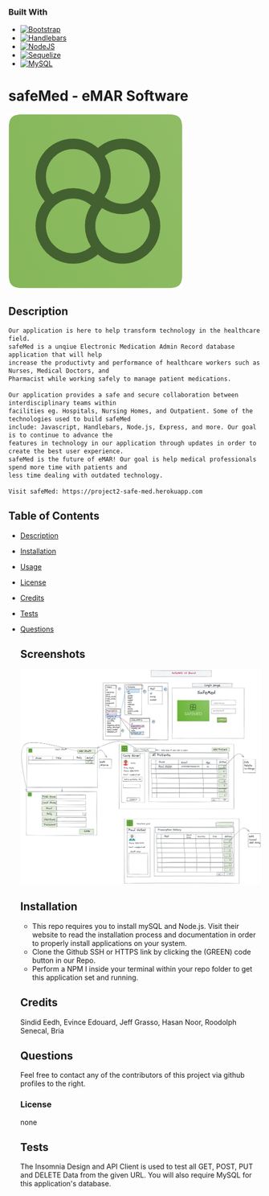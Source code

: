 ### Built With
*  [![Bootstrap][Bootstrap.com]][Bootstrap-url]
*  [![Handlebars][Handlebarsjs.com]][Handlebars-url]
*  [![NodeJS][Node.js]][Nodejs-url]
*  [![Sequelize][Sequelize]][Sequelize-url]
*  [![MySQL][MySQL]][MySQL-url]

# safeMed - eMAR Software
  ![safeMed Logo](./public/img/safeMed-icon.png "safeMed Logo")
  ## Description
    Our application is here to help transform technology in the healthcare field.
    safeMed is a unqiue Electronic Medication Admin Record database application that will help 
    increase the productivty and performance of healthcare workers such as Nurses, Medical Doctors, and 
    Pharmacist while working safely to manage patient medications. 
    
    Our application provides a safe and secure collaboration between interdisciplinary teams within 
    facilities eg. Hospitals, Nursing Homes, and Outpatient. Some of the technologies used to build safeMed 
    include: Javascript, Handlebars, Node.js, Express, and more. Our goal is to continue to advance the 
    features in technology in our application through updates in order to create the best user experience. 
    safeMed is the future of eMAR! Our goal is help medical professionals spend more time with patients and 
    less time dealing with outdated technology. 
    
    Visit safeMed: https://project2-safe-med.herokuapp.com

 
## Table of Contents
- [Description](#description)
- [Installation](#installation)
- [Usage](#usage)
- [License](#license)
- [Credits](#credits)
- [Tests](#tests)
- [Questions](#questions)

  ## Screenshots
   ![safeMed Excalidraw](./public/img/safeMedexcalidraw.png "Excalidraw Mockup")

  ## Installation
  - This repo requires you to install mySQL and Node.js. Visit their website to read the installation process and documentation in order to properly install applications on your system. 
  - Clone the Github SSH or HTTPS link by clicking the (GREEN) code button in our Repo.
  - Perform a NPM I inside your terminal within your repo folder to get this application set and running. 

  ## Credits
   Sindid Eedh, Evince Edouard, Jeff Grasso, Hasan Noor, Roodolph Senecal, Bria

  ## Questions
  Feel free to contact any of the contributors of this project via github profiles to the right.


  ### License
  none

  ## Tests
  The Insomnia Design and API Client is used to test all GET, POST, PUT and DELETE Data from the given URL. You will also require MySQL for this application's database.
  

[Handlebarsjs.com]: https://img.shields.io/badge/Handlebars-Handlebars-blue
[Handlebars-url]: https://handlebarsjs.com/
[Bootstrap.com]: https://img.shields.io/badge/Bootstrap-Bootstap-brightgreen
[Bootstrap-url]: https://getbootstrap.com
[Nodejs-url]: https://nodejs.org/en/ 
[Node.js]: https://img.shields.io/badge/NodeJS-NodeJS-green
[MySQL-url]: https://www.mysql.com/
[MySQL]: https://img.shields.io/badge/mySql-mySql-lightgrey
[Sequelize-url]: https://sequelize.org/
[Sequelize]: https://img.shields.io/badge/Sequelize-Sequelize-orange
